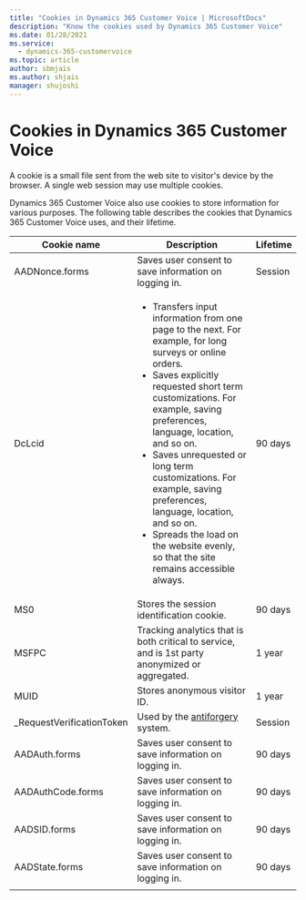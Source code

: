 ```yaml
---
title: "Cookies in Dynamics 365 Customer Voice | MicrosoftDocs"
description: "Know the cookies used by Dynamics 365 Customer Voice"
ms.date: 01/28/2021
ms.service: 
  - dynamics-365-customervoice
ms.topic: article
author: sbmjais
ms.author: shjais
manager: shujoshi
---
```


# Cookies in Dynamics 365 Customer Voice

A cookie is a small file sent from the web site to visitor's device by the browser. A single web session may use multiple cookies.

Dynamics 365 Customer Voice also use cookies to store information for various purposes. The following table describes the cookies that Dynamics 365 Customer Voice uses, and their lifetime.

| Cookie name | Description | Lifetime |
|-------------|-------------|----------|
| AADNonce.forms | Saves user consent to save information on logging in. | Session |
| DcLcid  | <ul><li>Transfers input information from one page to the next. For example, for long surveys or online orders.</li><li> Saves explicitly requested short term customizations. For example, saving preferences, language, location, and so on.</li><li>Saves unrequested or long term customizations. For example, saving preferences, language, location, and so on.</li><li>Spreads the load on the website evenly, so that the site remains accessible always.</li></ul>  | 90 days |
| MS0 | Stores the session identification cookie. | 90 days |
| MSFPC  | Tracking analytics that is both critical to service, and is 1st party anonymized or aggregated.   | 1 year |
|  MUID  | Stores anonymous visitor ID. | 1 year |
| _RequestVerificationToken  | Used by the [antiforgery](https://docs.microsoft.com/dotnet/api/system.web.helpers.antiforgeryconfig.cookiename) system.  | Session |
| AADAuth.forms | Saves user consent to save information on logging in. | 90 days |
| AADAuthCode.forms | Saves user consent to save information on logging in. | 90 days |
| AADSID.forms | Saves user consent to save information on logging in.  | 90 days |
| AADState.forms | Saves user consent to save information on logging in. | 90 days |
||||
